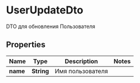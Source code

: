 

# UserUpdateDto

DTO для обновления Пользователя

## Properties

| Name | Type | Description | Notes |
|------------ | ------------- | ------------- | -------------|
|**name** | **String** | Имя пользователя |  |



